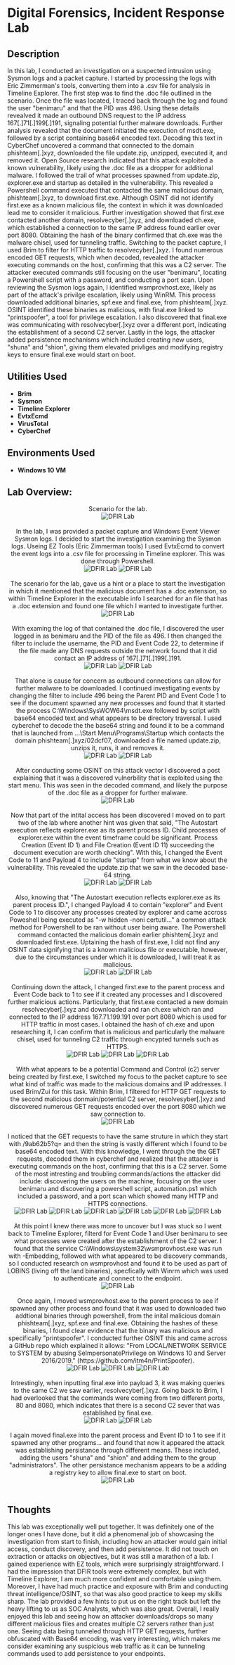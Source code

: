<h1>Digital Forensics, Incident Response Lab</h1>


<h2>Description</h2>
In this lab, I conducted an investigation on a suspected intrusion using Sysmon logs and a packet capture. I started by processing the logs with Eric Zimmerman's tools, converting them into a .csv file for analysis in Timeline Explorer. The first step was to find the .doc file outlined in the scenario. Once the file was located, I traced back through the log and found the user "benimaru" and that the PID was 496. Using these details revealved it made an outbound DNS request to the IP address 167[.]71[.]199[.]191, signaling potential further malware downloads. Further analysis revealed that the document initiated the execution of msdt.exe, followed by a script containing base64 encoded text. Decoding this text in CyberChef uncovered a command that connected to the domain phishteam[.]xyz, downloaded the file update.zip, unzipped, executed it, and removed it. Open Source research indicated that this attack exploited a known vulnerability, likely using the .doc file as a dropper for additional malware. I followed the trail of what processes spawned from update.zip, explorer.exe and startup as detailed in the vulnerability. This revealed a Powershell command executed that contacted the same malicious domain, phishteam[.]xyz, to download first.exe. Although OSINT did not identify first.exe as a known malicious file, the context in which it was downloaded lead me to consider it malicious. Further investigation showed that first.exe contacted another domain, resolvecyber[.]xyz, and downloaded ch.exe, which established a connection to the same IP address found earlier over port 8080. Obtaining the hash of the binary confirmed that ch.exe was the malware chisel, used for tunneling traffic. Switching to the packet capture, I used Brim to filter for HTTP traffic to resolvecyber[.]xyz. I found numerous encoded GET requests, which when decoded, revealed the attacker executing commands on the host, confirming that this was a C2 server. The attacker executed commands still focusing on the user "benimaru", locating a Powershell script with a password, and conducting a port scan. Upon reviewing the Sysmon logs again, I identified wsmprovhost.exe, likely as part of the attack's privilge escalation, likely using WinRM. This process downloaded additional binaries, spf.exe and final.exe, from phishteam[.]xyz. OSINT identified these binaries as malicious, with final.exe linked to "printspoofer", a tool for privilege escalation. I also discovered that final.exe was communicating with resolvecyber[.]xyz over a different port, indicating the establishment of a second C2 server. Lastly in the logs, the attacker added persistence mechanisms which included creating new users, "shuna" and "shion", giving them elevated privliges and modifying registry keys to ensure final.exe would start on boot.
<br />

<h2>Utilities Used</h2>

- <b>Brim</b> 
- <b>Sysmon</b>
- <b>Timeline Explorer</b>
- <b>EvtxEcmd</b>
- <b>VirusTotal</b>
- <b>CyberChef</b>


<h2>Environments Used </h2>

- <b>Windows 10 VM </b> 

<h2>Lab Overview:</h2>

<p align="center">
Scenario for the lab.<br/>
<img src="https://github.com/user-attachments/assets/b60ba3ca-702d-4a11-84c7-4e69540b0c3e"  alt="DFIR Lab"/>
<br />
<br />
In the lab, I was provided a packet capture and Windows Event Viewer Sysmon logs. I decided to start the investigation examining the Sysmon logs. Useing EZ Tools (Eric Zimmerman tools) I used EvtxEcmd to convert the event logs into a .csv file for processing in Timeline explorer. This was done through Powershell.  <br/>
<img src="https://github.com/user-attachments/assets/8a171437-d205-4f24-a527-4e1215f0a41f"  alt="DFIR Lab"/>
<img src="https://github.com/user-attachments/assets/15bfd80c-2612-4b73-9b69-6e2e7087533d"  alt="DFIR Lab"/>
<br />
<br />
The scenario for the lab, gave us a hint or a place to start the investigation in which it mentioned that the malicious document has a .doc extension, so within Timeline Explorer in the executable info I searched for an file that has a .doc extension and found one file which I wanted to investigate further.<br/>
<img src="https://github.com/user-attachments/assets/e358c6a9-9b24-4879-be54-531081660038"  alt="DFIR Lab"/>
<br />
<br />
With examing the log of that contained the .doc file, I discovered the user logged in as benimaru and the PID of the file as 496. I then changed the filter to include the username, the PID and Event Code 22, to determine if the file made any DNS requests outside the network found that it did contact an IP address of 167[.]71[.]199[.]191.<br/>
<img src="https://github.com/user-attachments/assets/71c4df43-79fc-4d04-be83-89c096b8f284"  alt="DFIR Lab"/>
<img src="https://github.com/user-attachments/assets/1457c147-338b-4f05-9c61-160ee7830714"  alt="DFIR Lab"/>
<br />
<br />
 That alone is cause for concern as outbound connections can allow for further malware to be downloaded. I continued investigating events by changing the filter to include 496 being the Parent PID and Event Code 1 to see if the document spawned any new processes and found that it started the process C:\Windows\SysWOW64\msdt.exe followed by script with base64 encoded text and what appears to be directory traversal. I used cyberchef to decode the the base64 string and found it to be a command that is launched from ...\Start Menu\Programs\Startup which contacts the domain phishteam[.]xyz/02dcf07, downloaded a file named update.zip, unzips it, runs, it and removes it. <br/>
<img src="https://github.com/user-attachments/assets/87dc0424-7c2b-43a1-87ba-bbf919387513"  alt="DFIR Lab"/>
<img src="https://github.com/user-attachments/assets/05be0917-8815-4f88-833f-0a31e04d8bc5"  alt="DFIR Lab"/>
<br />
<br />
After conducting some OSINT on this attack vector I discovered a post explaining that it was a discovered vulnerbility that is exploited using the start menu. This was seen in the decoded command, and likely the purpose of the .doc file as a dropper for further malware.<br/>
<img src="https://github.com/user-attachments/assets/273aeded-cfc0-454a-9bd5-0879a4012570"  alt="DFIR Lab"/>
<br />
<br />
Now that part of the intital access has been discovered I moved on to part two of the lab where another hint was given that said, "The Autostart execution reflects explorer.exe as its parent process ID. Child processes of explorer.exe within the event timeframe could be significant. Process Creation (Event ID 1) and File Creation (Event ID 11) succeeding the document execution are worth checking". With this, I changed the Event Code to 11 and Payload 4 to include "startup" from what we know about the vulnerability. This revealed the update.zip that we saw in the decoded base-64 string.<br/>
<img src="https://github.com/user-attachments/assets/883bffde-bae2-4a1c-b6d9-be513b15cf56"  alt="DFIR Lab"/>
<img src="https://github.com/user-attachments/assets/fa639fae-0175-40ef-b2b9-3872c782512a"  alt="DFIR Lab"/>
<br />
<br />
Also, knowing that "The Autostart execution reflects explorer.exe as its parent process ID.", I changed Payload 4 to contain "explorer" and Event Code to 1 to discover any processes created by explorer and came accross Poweshell being executed as "-w hidden -noni certutil..." a common attack method for Powershell to be ran without user being aware. The Powershell command contacted the malicious domain earlier phishtem[.]xyz and downloaded first.exe. Uptaining the hash of first.exe, I did not find any OSINT data signifying that is a known malicious file or executable, however, due to the circumstances under which it is downloaded, I will treat it as malicious.<br/>
<img src="https://github.com/user-attachments/assets/2b3fcc6a-9b4a-475f-a545-c28e9388ff2a"  alt="DFIR Lab"/>
<img src="https://github.com/user-attachments/assets/5af4f1a2-7678-4028-9565-cf1c1c0c7403"  alt="DFIR Lab"/>
<br />
<br />
Continuing down the attack, I changed first.exe to the parent process and Event Code back to 1 to see if it created any processes and I discovered further malicious actions. Particularly, that first.exe contacted a new domain resolvecyber[.]xyz and downloaded and ran ch.exe which ran and connected to the IP address 167.71.199.191 over port 8080 which is used for HTTP traffic in most cases. I obtained the hash of ch.exe and upon researching it, I can confirm that is malicious and particularly the malware chisel, used for tunneling C2 traffic through encypted tunnels such as HTTPS.<br/>
<img src="https://github.com/user-attachments/assets/d35435ed-1422-4359-ae51-9176914a3c0e"  alt="DFIR Lab"/>
 <img src="https://github.com/user-attachments/assets/13614ba5-2c47-4d6b-a2df-df62048dffc4"  alt="DFIR Lab"/>
 <img src="https://github.com/user-attachments/assets/b7f71cbe-c236-4057-8b87-b632348d89d0"  alt="DFIR Lab"/>
<br />
<br />
With what appears to be a potential Command and Control (c2) server being created by first.exe, I switched my focus to the packet capture to see what kind of traffic was made to the malicious domains and IP addresses. I used Brim/Zui for this task. Within Brim, I filtered for HTTP GET requests to the second malicious donmain/potential C2 server, resolvesyber[.]xyz and discovered numerous GET requests encoded over the port 8080 which we saw connection to.<br/>
<img src="https://github.com/user-attachments/assets/46903726-f565-4dec-bd67-94ff81d61b6c"  alt="DFIR Lab"/>
<br />
<br />
I noticed that the GET requests to have the same struture in which they start with /9ab62b5?q= and then the string is vastly different which I found to be base64 encoded text. With this knowledge, I went through the the GET requests, decoded them in cyberchef and realized that the attacker is executing commands on the host, confirming that this is a C2 server. Some of the most intresting and troubling commands/actions the attacker did include: discovering the users on the machine, focusing on the user benimaru and discovering a powershell script, automation.ps1 which included a password, and a port scan which showed many HTTP and HTTPS connections.  <br/>
<img src="https://github.com/user-attachments/assets/e18e529b-bf45-4ed9-8710-1581f68ec9e9"  alt="DFIR Lab"/>
 <img src="https://github.com/user-attachments/assets/983ec824-f9dd-46c3-aff2-083c57908fca"  alt="DFIR Lab"/>
 <img src="https://github.com/user-attachments/assets/543b8ad0-7dca-4bae-b095-ded3e511234e"  alt="DFIR Lab"/>
 <img src="https://github.com/user-attachments/assets/3445ded7-a00f-4664-9f39-fa373b84870b"  alt="DFIR Lab"/>
 <img src="https://github.com/user-attachments/assets/34002265-d5dc-412e-bd68-2c04084b47fe"  alt="DFIR Lab"/>
 <img src="https://github.com/user-attachments/assets/cbd7f2e3-7e77-4b5e-bcc2-576853e52a57"  alt="DFIR Lab"/>
<br />
<br />
 At this point I knew there was more to uncover but I was stuck so I went back to Timeline Explorer, filterd for Event Code 1 and User benimaru to see what processes were created after the establishment of the C2 server. I found that the service C:\Windows\system32\wsmprovhost.exe was run with -Embedding, followed with what appeared to be discovery commands, so I conducted research on wsmprovhost and found it to be used as part of LOBINS (living off the land binaries), specfically with Winrm which was used to authenticate and connect to the endpoint.<br/>
<img src="https://github.com/user-attachments/assets/e69263e3-5571-4196-8d97-7da2e82ffa28"  alt="DFIR Lab"/>
<br />
<br />
Once again, I moved wsmprovhost.exe to the parent process to see if spawned any other process and found that it was used to downloaded two addtional binaries through powershell, from the inital malicious domain phishteam[.]xyz, spf.exe and final.exe. Obtaining the hashes of these binaries, I found clear evidence that the binary was malicious and specifically "printspoofer". I conducted further OSINT this and came across a GitHub repo which explained it allows: "From LOCAL/NETWORK SERVICE to SYSTEM by abusing SeImpersonatePrivilege on Windows 10 and Server 2016/2019."  (https://github.com/itm4n/PrintSpoofer). <br/>
<img src="https://github.com/user-attachments/assets/108433f4-0cb2-4c44-b744-28f5f4c9d099"  alt="DFIR Lab"/>
 <img src="https://github.com/user-attachments/assets/d7df92be-12dc-49e9-a145-4242e1e8494f"  alt="DFIR Lab"/>
 <img src="https://github.com/user-attachments/assets/90ba68f7-98e2-4e4f-9501-ed7b4228cf54"  alt="DFIR Lab"/>
<br />
<br />
Intrestingly, when inputting final.exe into payload 3, it was making queries to the same C2 we saw earlier, resolvecyber[.]xyz. Going back to Brim, I had overlooked that the commands were coming from two different ports, 80 and 8080, which indicates that there is a second C2 sever that was established by final.exe. <br/>
<img src="https://github.com/user-attachments/assets/1f785942-da9e-4267-a1b8-8aac79731ba2"  alt="DFIR Lab"/>
<img src="https://github.com/user-attachments/assets/12d5b094-ce21-4ec5-bf83-abf7ead9d20a"  alt="DFIR Lab"/>
<br />
<br />
I again moved final.exe into the parent process and Event ID to 1 to see if it spawned any other programs... and found that now it appeared the attack was establishing persistance through different means. These included, adding the users "shuna" and "shion" and adding them to the group "administrators". The other persistance mechanism appears to be a adding a registry key to allow final.exe to start on boot.<br/>
<img src="https://github.com/user-attachments/assets/b9b8574d-e3b4-437f-a836-3866fae0d22c"  alt="DFIR Lab"/>
<br />
<br />
<h2>Thoughts</h2>
This lab was exceptionally well put together. It was definitely one of the longer ones I have done, but it did a phenomenal job of showcasing the investigation from start to finish, including how an attacker would gain initial access, conduct discovery, and then add persistence. It did not touch on extraction or attacks on objectives, but it was still a marathon of a lab. I gained experience with EZ tools, which were surprisingly straightforward. I had the impression that DFIR tools were extremely complex, but with Timeline Explorer, I am much more confident and comfortable using them. Moreover, I have had much practice and exposure with Brim and conducting threat intelligence/OSINT, so that was also good practice to keep my skills sharp. The lab provided a few hints to put us on the right track but left the heavy lifting to us as SOC Analysts, which was also great. Overall, I really enjoyed this lab and seeing how an attacker downloads/drops so many different malicious files and creates multiple C2 servers rather than just one. Seeing data being tunneled through HTTP GET requests, further obfuscated with Base64 encoding, was very interesting, which makes me consider examining any suspicious web traffic as it can be tunneling commands used to add persistence to your endpoints.
<!--
 ```diff
- text in red
+ text in green
! text in orange
# text in gray
@@ text in purple (and bold)@@
```
--!>
